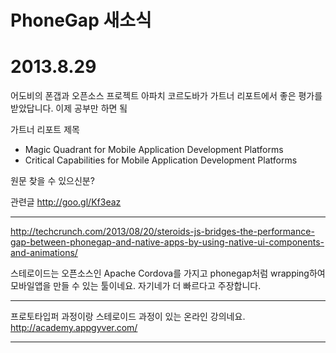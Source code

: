 # PhoneGap 새소식

# 2013.8.29

어도비의 폰갭과 오픈소스 프로젝트 아파치 코르도바가 가트너 리포트에서 좋은 평가를 받았답니다. 이제 공부만 하면 됰

가트너 리포트 제목

  * Magic Quadrant for Mobile Application Development Platforms
  * Critical Capabilities for Mobile Application Development Platforms

원문 찾을 수 있으신분?

관련글
http://goo.gl/Kf3eaz


---


http://techcrunch.com/2013/08/20/steroids-js-bridges-the-performance-gap-between-phonegap-and-native-apps-by-using-native-ui-components-and-animations/

스테로이드는 오픈소스인 Apache Cordova를 가지고 phonegap처럼 wrapping하여 모바일앱을 만들 수 있는 툴이네요. 자기네가 더 빠르다고 주장합니다.


---

프로토타입퍼 과정이랑 스테로이드 과정이 있는 온라인 강의네요.
http://academy.appgyver.com/


---

